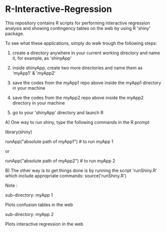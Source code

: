 R-Interactive-Regression
========================

This repository contains R scripts for performing interactive regression 
analysis and showing contingency tables on the web by using R 'shiny' package.


To see what these applications, simply do walk trough the following steps:

1. create a directory anywhere in your current working directory and name it, for example, as 'shinyApp' 

2. inside shinyApp, create two more directories and name them as 'myApp1' & 'myApp2'

3. save the codes from the myApp1 repo above inside the myApp1 directory in your machine

4. save the codes from the myApp2 repo above inside the myApp2 directory in your machine

5. go to your 'shinyApp' directory and launch R

A) One way to run shiny, type the following commands in the R prompt

library(shiny)

runApp("absolute path of myApp1") # to run myApp 1

or 

runApp("absolute path of myApp2") # to run myApp 2


B) The other way is to get things done is by running the script 'runShiny.R' which include appropriate commands: 
source('runShiny.R') 




Note :

sub-directory: myApp 1

Plots confusion tables in the web

sub-directory: myApp 2

Plots interactive regression in the web
